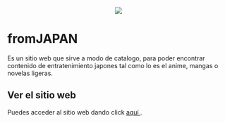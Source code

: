 <p align="center">
  <img src="https://github.com/Axforzi/fromJapan/assets/98427019/028e686e-36da-4791-ac54-a65d0429fd16">
</p>

<h1> fromJAPAN </h1>

<p> Es un sitio web que sirve a modo de catalogo, para poder encontrar contenido de entratenimiento japones tal como lo es el anime, mangas o novelas ligeras. </p>

<h2> Ver el sitio web </h2>
<p> Puedes acceder al sitio web dando click <a href="https://fromjapan.onrender.com" target"_blank"> aquí </a>. </p>

